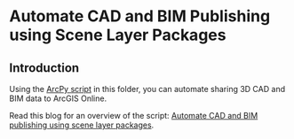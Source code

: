 # Automate CAD and BIM Publishing using Scene Layer Packages
## Introduction
Using the [ArcPy script](Publish.py) in this folder, you can automate sharing 3D CAD and BIM data to ArcGIS Online.

Read this blog for an overview of the script: [Automate CAD and BIM publishing using scene layer packages](https://www.esri.com/arcgis-blog/products/arcgis-pro/3d-gis/automate-cad-and-bim-publishing-using-scene-layer-packages).
